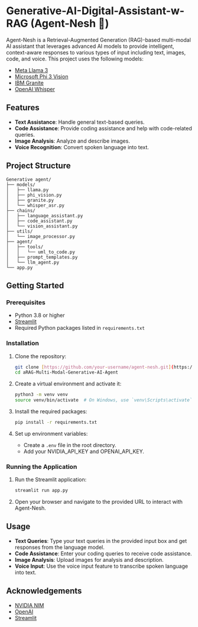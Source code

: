 # Generative-AI-Digital-Assistant-w-RAG (Agent-Nesh 🤖)

Agent-Nesh is a Retrieval-Augmented Generation (RAG)-based multi-modal AI assistant that leverages advanced AI models to provide intelligent, context-aware responses to various types of input including text, images, code, and voice. This project uses the following models:

- [Meta Llama 3](https://build.nvidia.com/explore/discover#llama3-70b)
- [Microsoft Phi 3 Vision](https://build.nvidia.com/microsoft/phi-3-vision-128k-instruct)
- [IBM Granite](https://build.nvidia.com/explore/discover#granite-34b-code-instruct)
- [OpenAI Whisper](https://openai.com/research/whisper/)

## Features

- **Text Assistance**: Handle general text-based queries.
- **Code Assistance**: Provide coding assistance and help with code-related queries.
- **Image Analysis**: Analyze and describe images.
- **Voice Recognition**: Convert spoken language into text.

## Project Structure

```
Generative agent/
├── models/
│   ├── llama.py
│   ├── phi_vision.py
│   ├── granite.py
│   └── whisper_asr.py
├── chains/
│   ├── language_assistant.py
│   ├── code_assistant.py
│   └── vision_assistant.py
├── utils/
│   └── image_processor.py
├── agent/
│   ├── tools/
│   │   └── uml_to_code.py
│   ├── prompt_templates.py
│   └── llm_agent.py
└── app.py
```

## Getting Started

### Prerequisites

- Python 3.8 or higher
- [Streamlit](https://streamlit.io/)
- Required Python packages listed in `requirements.txt`

### Installation

1. Clone the repository:
    ```sh
    git clone [https://github.com/your-username/agent-nesh.git](https://github.com/ganeshnehru/RAG-Multi-Modal-Generative-AI-Agent.git)
    cd aRAG-Multi-Modal-Generative-AI-Agent
    ```

2. Create a virtual environment and activate it:
    ```sh
    python3 -m venv venv
    source venv/bin/activate  # On Windows, use `venv\Scripts\activate`
    ```

3. Install the required packages:
    ```sh
    pip install -r requirements.txt
    ```

4. Set up environment variables:
    - Create a `.env` file in the root directory.
    - Add your NVIDIA_API_KEY and OPENAI_API_KEY.

### Running the Application

1. Run the Streamlit application:
    ```sh
    streamlit run app.py
    ```

2. Open your browser and navigate to the provided URL to interact with Agent-Nesh.

## Usage

- **Text Queries**: Type your text queries in the provided input box and get responses from the language model.
- **Code Assistance**: Enter your coding queries to receive code assistance.
- **Image Analysis**: Upload images for analysis and description.
- **Voice Input**: Use the voice input feature to transcribe spoken language into text.


## Acknowledgements

- [NVIDIA NIM](https://www.nvidia.com/en-us/ai/)
- [OpenAI](https://openai.com/)
- [Streamlit](https://streamlit.io/)

